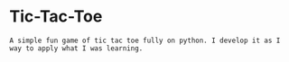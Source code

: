 # Tic-Tac-Toe
`A simple fun game of tic tac toe fully on python. I develop it as I way to apply what I was learning.`
